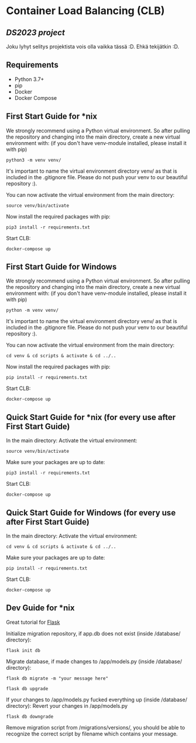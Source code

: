 # Container Load Balancing (CLB)
## _DS2023 project_

Joku lyhyt selitys projektista vois olla vaikka tässä :D.
Ehkä tekijätkin :D.

## Requirements
* Python 3.7+
* pip
* Docker
* Docker Compose

## First Start Guide for \*nix

We strongly recommend using a Python virtual environment. So after pulling the repository and changing into the main directory, create a new virtual environment with: (if you don't have venv-module installed, please install it with pip)
```
python3 -m venv venv/
```
It's important to name the virtual environment directory venv/ as that is included in the .gitignore file. Please do not push your venv to our beautiful repository :).

You can now activate the virtual environment from the main directory:
```
source venv/bin/activate
```

Now install the required packages with pip:
```
pip3 install -r requirements.txt
```

Start CLB:
```
docker-compose up
```

## First Start Guide for Windows

We strongly recommend using a Python virtual environment. So after pulling the repository and changing into the main directory, create a new virtual environment with: (if you don't have venv-module installed, please install it with pip)
```
python -m venv venv/
```
It's important to name the virtual environment directory venv/ as that is included in the .gitignore file. Please do not push your venv to our beautiful repository :).

You can now activate the virtual environment from the main directory:
```
cd venv & cd scripts & activate & cd ../..
```

Now install the required packages with pip:
```
pip install -r requirements.txt
```

Start CLB:
```
docker-compose up
```

## Quick Start Guide for \*nix (for every use after First Start Guide)

In the main directory:
Activate the virtual environment:
```
source venv/bin/activate
```

Make sure your packages are up to date:
```
pip3 install -r requirements.txt
```

Start CLB:
```
docker-compose up
```

## Quick Start Guide for Windows (for every use after First Start Guide)

In the main directory:
Activate the virtual environment:
```
cd venv & cd scripts & activate & cd ../..
```

Make sure your packages are up to date:
```
pip install -r requirements.txt
```

Start CLB:
```
docker-compose up
```

## Dev Guide for \*nix

Great tutorial for [Flask](https://blog.miguelgrinberg.com/post/the-flask-mega-tutorial-part-i-hello-world)


Initialize migration repository, if app.db does not exist (inside /database/ directory):
```
flask init db
```

Migrate database, if made changes to /app/models.py (inside /database/ directory):
```
flask db migrate -m "your message here"
```
```
flask db upgrade
```

If your changes to /app/models.py fucked everything up (inside /database/ directory):
Revert your changes in /app/models.py
```
flask db downgrade
```
Remove migration script from /migrations/versions/, you should be able to recognize the correct script by filename which contains your message.
